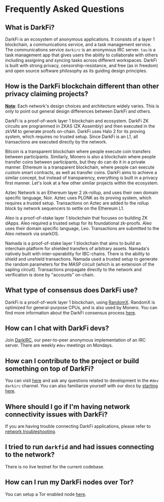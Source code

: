 # Frequently Asked Questions

## What is DarkFi?
DarkFi is an ecosystem of anonymous applications. It consists of a layer 1 
blockchain, a communications service, and a task management service. The
communications service `darkirc` is an anonymous IRC server. `tau` is a task 
management app that gives users the ability to collaborate with others including 
assigning and syncing tasks across different workspaces. DarkFi is built 
with strong privacy, censorship-resistance, and free (as in freedom) and open 
source software philosophy as its guiding design principles.

## How is the DarkFi blockchain different than other privacy claiming projects?
<u><b>Note</b></u>: Each network's design choices and architecture widely varies. 
This is only to point out general design differences between DarkFi and others.

DarkFi is a proof-of-work layer 1 blockchain and ecosystem. DarkFi ZK circuits 
are programmed in ZKAS (ZK Assembly) and then executed in the zkVM to generate 
proofs on-chain. DarkFi uses Halo 2 for its proving system, which requires no 
trusted setup. Since DarkFi is an L1, all transactions are executed directly by 
the network. 

Bitcoin is a transparent blockchain where people execute coin transfers between 
participants. Similarly, Monero is also a blockchain where people transfer coins
between participants, but they do can do it in a private manner. Ethereum is a
transparent blockchain, where people can execute custom smart contracts, as well
as transfer coins. DarkFi aims to achieve a similar concept, but instead of 
transparency, everything is built in a privacy first manner. Let's look at a few 
other similar projects within the ecosystem.

Aztec Network is an Ethereum layer 2 zk-rollup, and uses their own domain specific 
language, Noir. Aztec uses PLONK as its proving system, which requires a trusted 
setup. Transactions on Aztec are added to the rollup block by network sequencers 
to settle on the Ethereum L1. 

Aleo is a proof-of-stake layer 1 blockchain that focuses on building ZK dApps. 
Aleo required a trusted setup for its foundational zk-proofs. Aleo uses their 
domain specific language, Leo. Transactions are submitted to the Aleo network 
via snarkOS.

Namada is a proof-of-stake layer 1 blockchain that aims to build an interchain
platform for shielded transfers of arbitrary assets. Namada's natively built with 
inter-operability for IBC-chains. There is the ability to shield and unshield 
transactions. Namada used a trusted setup to generate the random parameters for 
the MASP circuit (which is an extension of the sapling circuit). Transactions 
propagate directly to the network and verification is done by "accounts" on-chain.

## What type of consensus does DarkFi use?
DarkFi is a proof-of-work layer 1 blockchain, using 
[RandomX](https://github.com/tevador/RandomX). RandomX is optimized for 
general-purpose CPUs, and is also used by Monero. You can find more information
about the DarkFi consensus process [here](../arch/consensus.md).

## How can I chat with DarkFi devs?
Join [DarkIRC](darkirc/darkirc.md), our peer-to-peer anonymous implementation of 
an IRC server. There are weekly `#dev` meetings on Mondays.

## How can I contribute to the project or build something on top of DarkFi?
You can visit [here](../dev/contrib/contrib.md)
and ask any questions related to development in the `#dev` `darkirc` channel. You 
can also familiarize yourself with our docs by 
[starting here](../start-here.md).

## Where should I go if I'm having network connectivity issues with DarkFi?
If you are having trouble connecting DarkFi applications, please refer to 
[network troubleshooting](network-troubleshooting.md).

## I tried to run `darkfid` and had issues connecting to the network?
There is no live testnet for the current codebase.

## How can I run my DarkFi nodes over Tor?
You can setup a Tor enabled node [here](nodes/tor-guide.html).

